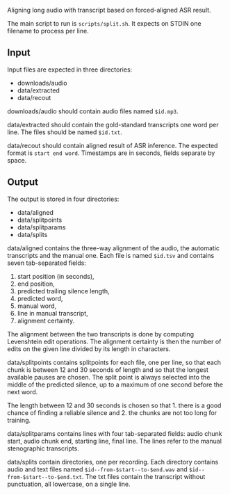 Aligning long audio with transcript based on forced-aligned ASR result.

The main script to run is `scripts/split.sh`. It expects on STDIN one filename
to process per line.

## Input

Input files are expected in three directories:

*  downloads/audio
*  data/extracted
*  data/recout

downloads/audio should contain audio files named `$id.mp3`.

data/extracted should contain the gold-standard transcripts one word per line.
The files should be named `$id.txt`.

data/recout should contain aligned result of ASR inference. The expected format
is `start end word`. Timestamps are in seconds, fields separate by space.

## Output

The output is stored in four directories:

*  data/aligned
*  data/splitpoints
*  data/splitparams
*  data/splits

data/aligned contains the three-way alignment of the audio, the automatic
transcripts and the manual one. Each file is named `$id.tsv` and contains seven
tab-separated fields:

1. start position (in seconds),
2. end position,
3. predicted trailing silence length,
4. predicted word,
5. manual word,
6. line in manual transcript,
7. alignment certainty.

The alignment between the two transcripts is done by computing Levenshtein
edit operations. The alignment certainty is then the number of edits on the
given line divided by its length in characters.

data/splitpoints contains splitpoints for each file, one per line, so that
each chunk is between 12 and 30 seconds of length and so that the longest
available pauses are chosen. The split point is always selected into the middle
of the predicted silence, up to a maximum of one second before the next word.

The length between 12 and 30 seconds is chosen so that 1. there is a good chance
of finding a reliable silence and 2. the chunks are not too long for training.

data/splitparams contains lines with four tab-separated fields: audio chunk
start, audio chunk end, starting line, final line. The lines refer to the manual
stenographic transcripts.

data/splits contain directories, one per recording. Each directory contains
audio and text files named `$id--from-$start--to-$end.wav` and
`$id--from-$start--to-$end.txt`. The txt files contain the transcript without
punctuation, all lowercase, on a single line.
